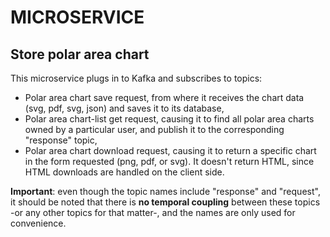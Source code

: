 # MICROSERVICE

## Store polar area chart

This microservice plugs in to Kafka and subscribes to topics:

- Polar area chart save request, from where it receives the chart data (svg, pdf, svg, json) and saves it to its database,
- Polar area chart-list get request, causing it to find all polar area charts owned by a particular user, and publish it to the corresponding "response" topic,
- Polar area chart download request, causing it to return a specific chart in the form requested (png, pdf, or svg). It doesn't return HTML, since HTML downloads are handled on the client side.

**Important**: even though the topic names include "response" and "request", it should be noted that there is **no temporal coupling** between these topics -or any other topics for that matter-, and the names are only used for convenience.
